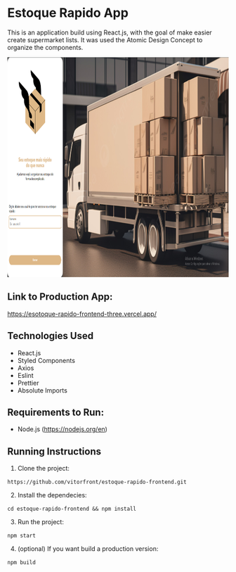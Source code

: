 # Estoque Rapido App

This is an application build using React.js, with the goal of make easier create supermarket lists.
It was used the Atomic Design Concept to organize the components.

<p> 
  <img height="500" src="https://github.com/vitorfront/estoque-rapido-frontend/blob/master/public/image/capagit.png"/>
</p>

## Link to Production App:

https://esotoque-rapido-frontend-three.vercel.app/

## Technologies Used

- React.js
- Styled Components
- Axios
- Eslint
- Prettier
- Absolute Imports

## Requirements to Run:

- Node.js (https://nodejs.org/en)

## Running Instructions

1. Clone the project:

```
https://github.com/vitorfront/estoque-rapido-frontend.git

```

2. Install the dependecies:

```
cd estoque-rapido-frontend && npm install
```

3. Run the project:

```
npm start
```

4. (optional) If you want build a production version:

```
npm build
```
